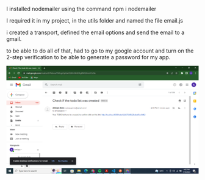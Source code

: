 I installed nodemailer
using the command npm i nodemailer

I required it in my project, in the utils folder and named the file email.js

i created a transport, defined the email options and send the email to a gmail.

to be able to do all of that, had to go to my google account and turn on the 2-step verification to be able to generate a password for my app.

![](utils/Screenshot%20(17).png)
